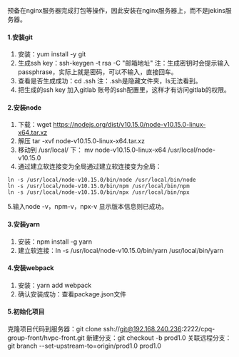 预备在nginx服务器完成打包等操作，因此安装在nginx服务器上，而不是jekins服务器。

#### 1.安装git
1. 安装：yum install -y git
2. 生成ssh key：ssh-keygen -t rsa -C "邮箱地址"
注：生成密钥时会提示输入passphrase，实际上就是密码，可以不输入，直接回车。
3. 查看是否生成成功：cd .ssh 
注：.ssh是隐藏文件夹，ls无法看到。
4. 把生成的ssh key 加入gitlab 账号的ssh配置里，这样才有访问gitlab的权限。

#### 2.安装node
1. 下载：wget https://nodejs.org/dist/v10.15.0/node-v10.15.0-linux-x64.tar.xz
2. 解压 tar -xvf node-v10.15.0-linux-x64.tar.xz
3. 移动到 /usr/local/ 下： mv node-v10.15.0-linux-x64 /usr/local/node-v10.15.0
4. 通过建立软连接变为全局通过建立软连接变为全局：
```
ln -s /usr/local/node-v10.15.0/bin/node /usr/local/bin/node
ln -s /usr/local/node-v10.15.0/bin/npm /usr/local/bin/npm
ln -s /usr/local/node-v10.15.0/bin/npx /usr/local/bin/npx
```
5.输入node -v，npm-v，npx-v 显示版本信息则已成功。

#### 3.安装yarn
1. 安装：npm install -g yarn
2. 建立软连接：ln -s /usr/local/node-v10.15.0/bin/yarn /usr/local/bin/yarn 

#### 4.安装webpack
1. 安装：yarn add webpack
2. 确认安装成功：查看package.json文件

#### 5.初始化项目

克隆项目代码到服务器：git clone ssh://git@192.168.240.236:2222/cpq-group-front/hvpc-front.git
新建分支：git checkout -b prod1.0
关联远程分支：git branch --set-upstream-to=origin/prod1.0 prod1.0